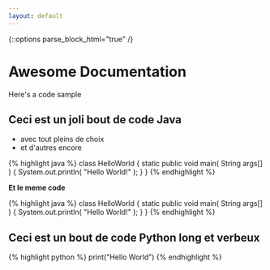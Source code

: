 ```yaml
---
layout: default
---
```


{::options parse_block_html="true" /}

# Awesome Documentation

Here's a code sample

<div id="samples" class="samples">
<div language="java">

## Ceci est un joli bout de code Java

 + avec tout pleins de choix
 + et d'autres encore

{% highlight java %}
class HelloWorld {
  static public void main( String args[] ) {
    System.out.println( "Hello World!" );
  }
}
{% endhighlight %}

**Et le meme code**

{% highlight java %}
class HelloWorld {
  static public void main( String args[] ) {
    System.out.println( "Hello World!" );
  }
}
{% endhighlight %}

</div>

<div language="python">

## Ceci est un bout de code Python long et verbeux

{% highlight python %}
print("Hello World")
{% endhighlight %}

</div>
</div>
